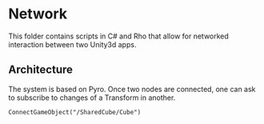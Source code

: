# Network
This folder contains scripts in C# and Rho that allow for networked interaction between two Unity3d apps.

## Architecture
The system is based on Pyro. Once two nodes are connected, one can ask to subscribe to changes of a Transform in another.

```rho
ConnectGameObject("/SharedCube/Cube")
```

